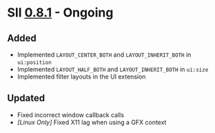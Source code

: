 # Sll [0.8.1] - Ongoing

## Added

- Implemented `LAYOUT_CENTER_BOTH` and `LAYOUT_INHERIT_BOTH` in `ui:position`
- Implemented `LAYOUT_HALF_BOTH` and `LAYOUT_INHERIT_BOTH` in `ui:size`
- Implemented filter layouts in the UI extension

## Updated

- Fixed incorrect window callback calls
- *\[Linux Only\]* Fixed X11 lag when using a GFX context

[0.8.1]: https://github.com/sl-lang/sll/compare/sll-v0.8.0...main
